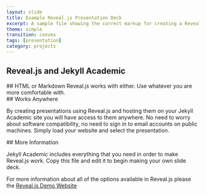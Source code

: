 ```yaml
---
layout: slide
title: Example Reveal.js Presentation Deck
excerpt: A sample file showing the correct markup for creating a Reveal.js slide deck"
theme: simple
transition: convex
tags: [presentation]
category: projects
---
```

<section data-markdown>

# Reveal.js and Jekyll Academic


</section>

<section data-markdown>
## HTML or Markdown
Reveal.js works with either. Use whatever you are more comfortable with.

</section>

<section data-markdown>
## Works Anywhere

By creating presentations using Reveal.js and hosting them on your Jekyll Academic site you will have access to them anywhere. No need to worry about software compatibility, no need to sign in to email accounts on public machines. Simply load your website and select the presentation.

</section>
<section data-markdown>
## More Information

Jekyll Academic includes everything that you need in order to make Reveal.js work. Copy this file and edit it to begin making your own slide deck.  

For more information about all of the options available in Reveal.js please the [Reveal.js Demo Website](https://lab.hakim.se/reveal-js/#/)


</section>
